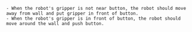 
    - When the robot's gripper is not near button, the robot should move away from wall and put gripper in front of button.
    - When the robot's gripper is in front of button, the robot should move around the wall and push button.